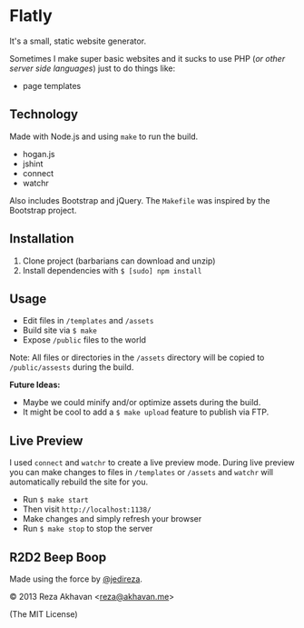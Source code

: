 Flatly
=============

It's a small, static website generator.

Sometimes I make super basic websites and it sucks to use PHP (*or other server side languages*) just to do things like:

- page templates

Technology
------------

Made with Node.js and using `make` to run the build.

- hogan.js
- jshint
- connect
- watchr

Also includes Bootstrap and jQuery. The `Makefile` was inspired by the Bootstrap project.


Installation
------------

 1. Clone project (barbarians can download and unzip)
 2. Install dependencies with `$ [sudo] npm install`

Usage
------------
 - Edit files in `/templates` and `/assets`
 - Build site via `$ make`
 - Expose `/public` files to the world

Note: All files or directories in the `/assets` directory will be copied to `/public/assests` during the build. 

**Future Ideas:**

- Maybe we could minify and/or optimize assets during the build.
- It might be cool to add a `$ make upload` feature to publish via FTP.

Live Preview
------------
I used `connect` and `watchr` to create a live preview mode. During live preview you can make changes to files in `/templates` or `/assets` and `watchr` will automatically rebuild the site for you.

 - Run `$ make start`
 - Then visit `http://localhost:1138/`
 - Make changes and simply refresh your browser
 - Run `$ make stop` to stop the server

R2D2 Beep Boop
------------

Made using the force by [@jedireza](https://twitter.com/jedireza).

&copy; 2013 Reza Akhavan <<reza@akhavan.me>>

(The MIT License)